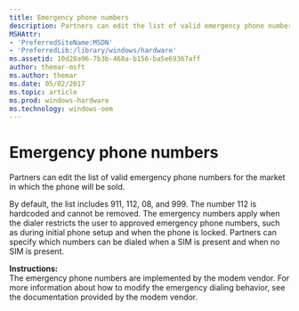 ```yaml
---
title: Emergency phone numbers
description: Partners can edit the list of valid emergency phone numbers for the market in which the phone will be sold.
MSHAttr:
- 'PreferredSiteName:MSDN'
- 'PreferredLib:/library/windows/hardware'
ms.assetid: 10d28a96-7b3b-468a-b156-ba5e69367aff
author: themar-msft
ms.author: themar
ms.date: 05/02/2017
ms.topic: article
ms.prod: windows-hardware
ms.technology: windows-oem
---
```


# Emergency phone numbers


Partners can edit the list of valid emergency phone numbers for the market in which the phone will be sold.

By default, the list includes 911, 112, 08, and 999. The number 112 is hardcoded and cannot be removed. The emergency numbers apply when the dialer restricts the user to approved emergency phone numbers, such as during initial phone setup and when the phone is locked. Partners can specify which numbers can be dialed when a SIM is present and when no SIM is present.

<a href="" id="instructions-"></a>**Instructions:**  
The emergency phone numbers are implemented by the modem vendor. For more information about how to modify the emergency dialing behavior, see the documentation provided by the modem vendor.

 

 






